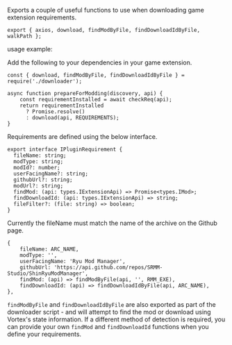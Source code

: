 Exports a couple of useful functions to use when downloading game extension requirements.

`export { axios, download, findModByFile, findDownloadIdByFile, walkPath };`

usage example:

Add the following to your dependencies in your game extension.
```
const { download, findModByFile, findDownloadIdByFile } = require('./downloader');
```

```
async function prepareForModding(discovery, api) {
    const requirementInstalled = await checkReq(api);
    return requirementInstalled
      ? Promise.resolve()
      : download(api, REQUIREMENTS);
}
```

Requirements are defined using the below interface.


```
export interface IPluginRequirement {
  fileName: string;
  modType: string;
  modId?: number;
  userFacingName?: string;
  githubUrl?: string;
  modUrl?: string;
  findMod: (api: types.IExtensionApi) => Promise<types.IMod>;
  findDownloadId: (api: types.IExtensionApi) => string;
  fileFilter?: (file: string) => boolean;
}
```

Currently the fileName must match the name of the archive on the Github page.

```
{
    fileName: ARC_NAME,
    modType: '',
    userFacingName: 'Ryu Mod Manager',
    githubUrl: 'https://api.github.com/repos/SRMM-Studio/ShinRyuModManager',
    findMod: (api) => findModByFile(api, '', RMM_EXE),
    findDownloadId: (api) => findDownloadIdByFile(api, ARC_NAME),
},
```

`findModByFile` and `findDownloadIdByFile` are also exported as part of the downloader script - and will attempt to find the mod or download using Vortex's state information. If a different method of detection is required, you can provide your own `findMod` and `findDownloadId` functions when you define your requirements.